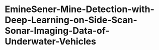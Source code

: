 # EmineSener-Mine-Detection-with-Deep-Learning-on-Side-Scan-Sonar-Imaging-Data-of-Underwater-Vehicles